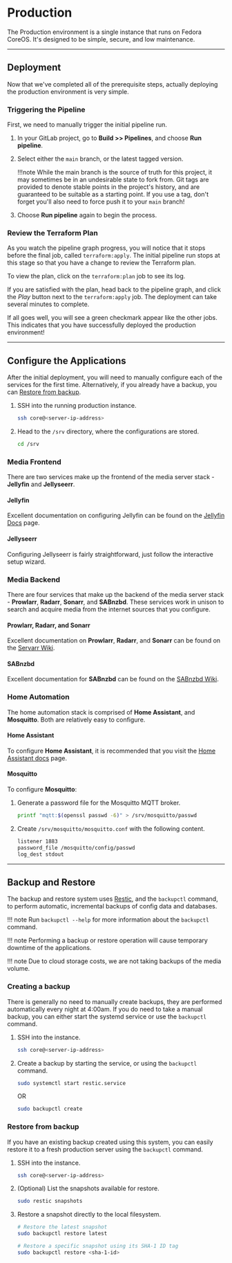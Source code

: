 # Production

The Production environment is a single instance that runs on Fedora CoreOS.
 It's designed to be simple, secure, and low maintenance.

---

## Deployment

Now that we've completed all of the prerequisite steps, actually deploying the
 production environment is very simple.

### Triggering the Pipeline

First, we need to manually trigger the initial pipeline run.

1. In your GitLab project, go to **Build >> Pipelines**, and choose
   **Run pipeline**.

1. Select either the `main` branch, or the latest tagged version.

    !!!note
        While the main branch is the source of truth for this project, it may
        sometimes be in an undesirable state to fork from. Git tags are
        provided to denote stable points in the project's history, and are
        guaranteed to be suitable as a starting point. If you use a tag, don't
        forget you'll also need to force push it to your `main` branch!

1. Choose **Run pipeline** again to begin the process.

### Review the Terraform Plan

As you watch the pipeline graph progress, you will notice that it stops before
 the final job, called `terraform:apply`. The initial pipeline run stops at
 this stage so that you have a change to review the Terraform plan.

To view the plan, click on the `terraform:plan` job to see its log.

If you are satisfied with the plan, head back to the pipeline graph, and click
 the *Play* button next to the `terraform:apply` job. The deployment can take
 several minutes to complete.

If all goes well, you will see a green checkmark appear like the other jobs.
 This indicates that you have successfully deployed the production environment!

---

## Configure the Applications

After the initial deployment, you will need to manually configure each of the
 services for the first time. Alternatively, if you already have a backup, you
 can [Restore from backup](#restore-from-backup).

1. SSH into the running production instance.

    ```sh
    ssh core@<server-ip-address>
    ```

1. Head to the `/srv` directory, where the configurations are stored.

    ```sh
    cd /srv
    ```

### Media Frontend

There are two services make up the frontend of the media server stack -
 **Jellyfin** and **Jellyseerr**.

#### Jellyfin

Excellent documentation on configuring Jellyfin can be found on the
 [Jellyfin Docs](https://jellyfin.org/docs) page.

#### Jellyseerr

Configuring Jellyseerr is fairly straightforward, just follow the interactive
 setup wizard.

### Media Backend

There are four services that make up the backend of the media server stack -
 **Prowlarr**, **Radarr**, **Sonarr**, and **SABnzbd**. These services work
 in unison to search and acquire media from the internet sources that you
 configure.

#### Prowlarr, Radarr, and Sonarr

Excellent documentation on **Prowlarr**, **Radarr**, and **Sonarr** can be
 found on the [Servarr Wiki](https://wiki.servarr.com).

#### SABnzbd

Excellent documentation for **SABnzbd** can be found on the
 [SABnzbd Wiki](https://sabnzbd.org/wiki).

### Home Automation

The home automation stack is comprised of **Home Assistant**, and
 **Mosquitto**. Both are relatively easy to configure.

#### Home Assistant

To configure **Home Assistant**, it is recommended that you visit the
 [Home Assistant docs](https://www.home-assistant.io/docs) page.

#### Mosquitto

To configure **Mosquitto**:

1. Generate a password file for the Mosquitto MQTT broker.

    ```sh
    printf "mqtt:$(openssl passwd -6)" > /srv/mosquitto/passwd
    ```

1. Create `/srv/mosquitto/mosquitto.conf` with the following content.

    ```sh title="/srv/mosquitto/mosquitto.conf"
    listener 1883
    password_file /mosquitto/config/passwd
    log_dest stdout
    ```

---

## Backup and Restore

The backup and restore system uses [Restic](https://restic.net), and the
 `backupctl` command, to perform automatic, incremental backups of config
 data and databases.

!!! note
    Run `backupctl --help` for more information about the `backupctl` command.

!!! note
    Performing a backup or restore operation will cause temporary downtime
    of the applications.

!!! note
    Due to cloud storage costs, we are not taking backups of the media volume.

### Creating a backup

There is generally no need to manually create backups, they are performed
 automatically every night at 4:00am. If you do need to take a manual backup,
 you can either start the systemd service or use the `backupctl` command.

1. SSH into the instance.

    ```sh
    ssh core@<server-ip-address>
    ```

1. Create a backup by starting the service, or using the `backupctl` command.

    ```sh
    sudo systemctl start restic.service
    ```

    OR

    ```sh
    sudo backupctl create
    ```

### Restore from backup

If you have an existing backup created using this system, you can easily
 restore it to a fresh production server using the `backupctl` command.

1. SSH into the instance.

    ```sh
    ssh core@<server-ip-address>
    ```

1. (Optional) List the snapshots available for restore.

    ```sh
    sudo restic snapshots
    ```

1. Restore a snapshot directly to the local filesystem.

    ```sh
    # Restore the latest snapshot
    sudo backupctl restore latest

    # Restore a specific snapshot using its SHA-1 ID tag
    sudo backupctl restore <sha-1-id>
    ```
